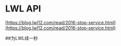 # LWL API
[https://blog.lwl12.com/read/2016-stop-service.html](https://blog.lwl12.com/read/2016-stop-service.html)

##为LWL续一秒
